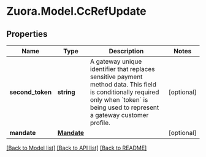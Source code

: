 
# Zuora.Model.CcRefUpdate

## Properties

Name | Type | Description | Notes
------------ | ------------- | ------------- | -------------
**second_token** | **string** | A gateway unique identifier that replaces sensitive payment method data. This field is conditionally required only when &#x60;token&#x60; is being used to represent a gateway customer profile. | [optional] 
**mandate** | [**Mandate**](Mandate.md) |  | [optional] 

[[Back to Model list]](../README.md#documentation-for-models)
[[Back to API list]](../README.md#documentation-for-api-endpoints)
[[Back to README]](../README.md)

